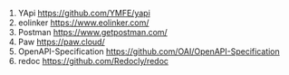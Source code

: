 1. YApi https://github.com/YMFE/yapi
3. eolinker https://www.eolinker.com/
4. Postman https://www.getpostman.com/
5. Paw https://paw.cloud/
1. OpenAPI-Specification https://github.com/OAI/OpenAPI-Specification
1. redoc https://github.com/Redocly/redoc